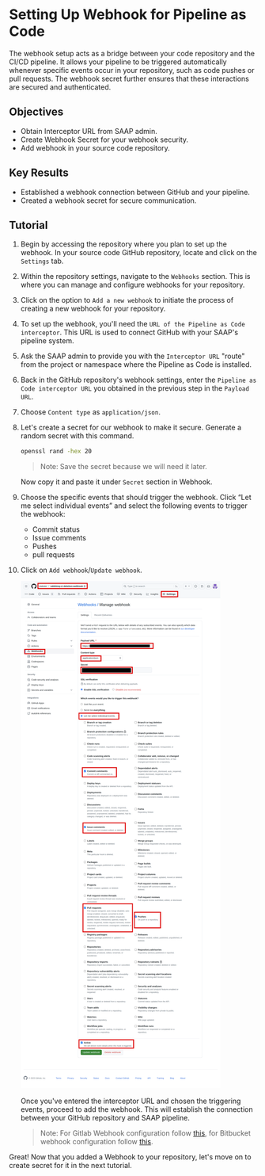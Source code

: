 # Setting Up Webhook for Pipeline as Code

The webhook setup acts as a bridge between your code repository and the CI/CD pipeline. It allows your pipeline to be triggered automatically whenever specific events occur in your repository, such as code pushes or pull requests. The webhook secret further ensures that these interactions are secured and authenticated.

## Objectives

- Obtain Interceptor URL from SAAP admin.
- Create Webhook Secret for your webhook security.
- Add webhook in your source code repository.

## Key Results

- Established a webhook connection between GitHub and your pipeline.
- Created a webhook secret for secure communication.

## Tutorial

1. Begin by accessing the repository where you plan to set up the webhook. In your source code GitHub repository, locate and click on the `Settings` tab.

1. Within the repository settings, navigate to the `Webhooks` section. This is where you can manage and configure webhooks for your repository.

1. Click on the option to `Add a new webhook` to initiate the process of creating a new webhook for your repository.

1. To set up the webhook, you'll need the `URL of the Pipeline as Code interceptor`. This URL is used to connect GitHub with your SAAP's pipeline system.

1. Ask the SAAP admin to provide you with the `Interceptor URL` "route" from the project or namespace where the Pipeline as Code is installed.

1. Back in the GitHub repository's webhook settings, enter the `Pipeline as Code interceptor URL` you obtained in the previous step in the `Payload URL`.

1. Choose `Content type` as `application/json`.

1. Let's create a secret for our webhook to make it secure. Generate a random secret with this command.

    ```sh
    openssl rand -hex 20
    ```

    > Note: Save the secret because we will need it later.

    Now copy it and paste it under `Secret` section in Webhook.

1. Choose the specific events that should trigger the webhook. Click “Let me select individual events” and select the following events to trigger the webhook:

      - Commit status
      - Issue comments
      - Pushes
      - pull requests

1. Click on `Add webhook`/`Update webhook`.

    ![Webhook details](images/webhook-details.png)

    Once you've entered the interceptor URL and chosen the triggering events, proceed to add the webhook. This will establish the connection between your GitHub repository and SAAP pipeline.

    > Note: For Gitlab Webhook configuration follow [this](https://pipelinesascode.com/docs/install/gitlab/), for Bitbucket webhook configuration follow [this](https://pipelinesascode.com/docs/install/bitbucket_cloud/).

Great! Now that you added a Webhook to your repository, let's move on to create secret for it in the next tutorial.

